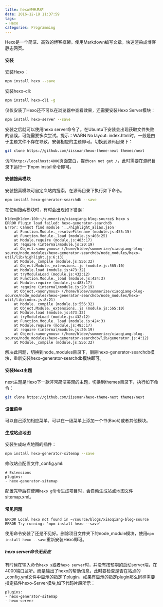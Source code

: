 ```yaml
---
title: hexo使用总结
date: 2016-12-18 11:37:59
tags:
- Hexo
categories: Programming
---
```


Hexo是一个简洁、高效的博客框架。使用Markdown编写文章，快速渲染成博客静态网页。

<!--more-->

#### 安装

安装Hexo：

```Bash
npm install hexo --save
```

安装hexo-cli:

```Bash
npm install hexo-cli -g
```

仅仅安装了Hexo还不可以在浏览器中查看效果，还需要安装Hexo Server模块：

```Bash
npm install hexo-server --save
```

安装之后就可以使用hexo server命令了。在Ubuntu下安装会出现获取文件失败的错误，可能需要多次尝试。提示：WARN  No layout: index.html时，一般是由于主题文件不存在导致，安装相应的主题即可。切换到源码目录下：

```Bash
git clone https://github.com/iissnan/hexo-theme-next themes/next
```

访问`http://localhost:4000`页面空白，提示`can not get /`，此时需要在源码目录下运行一下npm install命令即可。

#### 安装搜索模块

安装搜索模块可自定义站内搜索，在源码目录下执行如下命令。

```Bash
npm install hexo-generator-searchdb --save
```

在使用搜索模块时，有时会出现如下错误：

```
hldev@hldev-100:~/summerize/xiaoqiang-blog-source$ hexo s
ERROR Plugin load failed: hexo-generator-searchdb
Error: Cannot find module '../highlight_alias.json'
    at Function.Module._resolveFilename (module.js:455:15)
    at Function.Module._load (module.js:403:25)
    at Module.require (module.js:483:17)
    at require (internal/module.js:20:19)
    at Object.<anonymous> (/home/hldev/summerize/xiaoqiang-blog-source/node_modules/hexo-generator-searchdb/node_modules/hexo-util/lib/highlight.js:6:13)
    at Module._compile (module.js:556:32)
    at Object.Module._extensions..js (module.js:565:10)
    at Module.load (module.js:473:32)
    at tryModuleLoad (module.js:432:12)
    at Function.Module._load (module.js:424:3)
    at Module.require (module.js:483:17)
    at require (internal/module.js:20:19)
    at Object.<anonymous> (/home/hldev/summerize/xiaoqiang-blog-source/node_modules/hexo-generator-searchdb/node_modules/hexo-util/lib/index.js:8:21)
    at Module._compile (module.js:556:32)
    at Object.Module._extensions..js (module.js:565:10)
    at Module.load (module.js:473:32)
    at tryModuleLoad (module.js:432:12)
    at Function.Module._load (module.js:424:3)
    at Module.require (module.js:483:17)
    at require (internal/module.js:20:19)
    at Object.<anonymous> (/home/hldev/summerize/xiaoqiang-blog-source/node_modules/hexo-generator-searchdb/lib/generator.js:4:12)
    at Module._compile (module.js:556:32)
```

解决此问题，切换到node_modules目录下，删除hexo-generator-searchdb模块，重新安装hexo-generator-searchdb模块即可。

#### 安装Next主题

next主题是Hexo下一款非常简洁美观的主题，切换到themes目录下，执行如下命令：

```Bash
git clone https://github.com/iissnan/hexo-theme-next themes/next
```

#### 设置菜单

可以自己添加相应菜单，可以在一级菜单上添加一个书(Book)或者其他模块。


#### 生成站点地图

安装生成站点地图的插件：

```Bash
npm install hexo-generator-sitemap --save
```

修改站点配置文件_config.yml:

```
# Extensions
plugins:
- hexo-generator-sitemap
```

配置完毕后在使用`hexo g`命令生成项目时，会自动生成站点地图文件sitemap.xml。

#### 常见问题

```
ERROR Local hexo not found in ~/source/blogs/xiaoqiang-blog-source
ERROR Try running: 'npm install hexo --save'
```

使用命令安装了还是不见好。删除项目文件夹下的node_module模块，使用`npm install hexo --save`重新安装Hexo即可。

##### hexo server命令无反应

有时候在输入命令`hexo s`或者`hexo server`时，并没有按预期的启动server端，在4000端口监听。而是输出了hexo的帮助信息，此时要检查是否在站点的_config.yml文件中显示的指定了plugin，如果有显示的指定plugin那么同样需要指定插件hexo-Server模块,如下代码片段所示：

```
plugins:
- hexo-generator-sitemap
- hexo-server
```

